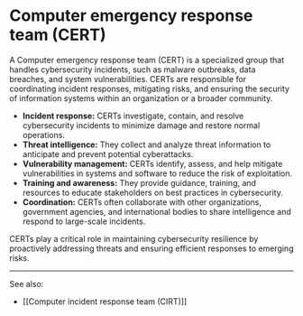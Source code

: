 
# Computer emergency response team (CERT)

A Computer emergency response team (CERT) is a specialized group that handles cybersecurity incidents, such as malware outbreaks, data breaches, and system vulnerabilities. CERTs are responsible for coordinating incident responses, mitigating risks, and ensuring the security of information systems within an organization or a broader community.

- **Incident response:** CERTs investigate, contain, and resolve cybersecurity incidents to minimize damage and restore normal operations.
- **Threat intelligence:** They collect and analyze threat information to anticipate and prevent potential cyberattacks.
- **Vulnerability management:** CERTs identify, assess, and help mitigate vulnerabilities in systems and software to reduce the risk of exploitation.
- **Training and awareness:** They provide guidance, training, and resources to educate stakeholders on best practices in cybersecurity.
- **Coordination:** CERTs often collaborate with other organizations, government agencies, and international bodies to share intelligence and respond to large-scale incidents.

CERTs play a critical role in maintaining cybersecurity resilience by proactively addressing threats and ensuring efficient responses to emerging risks.

---

See also:

- [[Computer incident response team (CIRT)]]
